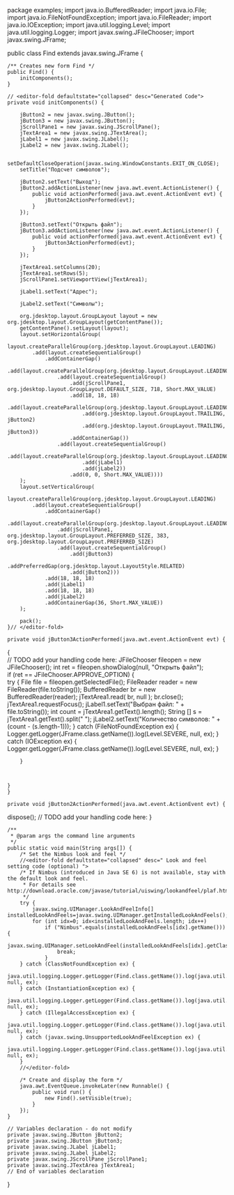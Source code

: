 package examples;
import java.io.BufferedReader;
import java.io.File;
import java.io.FileNotFoundException;
import java.io.FileReader;
import java.io.IOException;
import java.util.logging.Level;
import java.util.logging.Logger;
import javax.swing.JFileChooser;
import javax.swing.JFrame;

public class Find extends javax.swing.JFrame {
    
    /** Creates new form Find */
    public Find() {
        initComponents();
    }
    
    // <editor-fold defaultstate="collapsed" desc="Generated Code">                          
    private void initComponents() {

        jButton2 = new javax.swing.JButton();
        jButton3 = new javax.swing.JButton();
        jScrollPane1 = new javax.swing.JScrollPane();
        jTextArea1 = new javax.swing.JTextArea();
        jLabel1 = new javax.swing.JLabel();
        jLabel2 = new javax.swing.JLabel();

        setDefaultCloseOperation(javax.swing.WindowConstants.EXIT_ON_CLOSE);
        setTitle("Подсчет символов");

        jButton2.setText("Выход");
        jButton2.addActionListener(new java.awt.event.ActionListener() {
            public void actionPerformed(java.awt.event.ActionEvent evt) {
                jButton2ActionPerformed(evt);
            }
        });

        jButton3.setText("Открыть файл");
        jButton3.addActionListener(new java.awt.event.ActionListener() {
            public void actionPerformed(java.awt.event.ActionEvent evt) {
                jButton3ActionPerformed(evt);
            }
        });

        jTextArea1.setColumns(20);
        jTextArea1.setRows(5);
        jScrollPane1.setViewportView(jTextArea1);

        jLabel1.setText("Адрес");

        jLabel2.setText("Символы");

        org.jdesktop.layout.GroupLayout layout = new org.jdesktop.layout.GroupLayout(getContentPane());
        getContentPane().setLayout(layout);
        layout.setHorizontalGroup(
            layout.createParallelGroup(org.jdesktop.layout.GroupLayout.LEADING)
            .add(layout.createSequentialGroup()
                .addContainerGap()
                .add(layout.createParallelGroup(org.jdesktop.layout.GroupLayout.LEADING)
                    .add(layout.createSequentialGroup()
                        .add(jScrollPane1, org.jdesktop.layout.GroupLayout.DEFAULT_SIZE, 718, Short.MAX_VALUE)
                        .add(18, 18, 18)
                        .add(layout.createParallelGroup(org.jdesktop.layout.GroupLayout.LEADING)
                            .add(org.jdesktop.layout.GroupLayout.TRAILING, jButton2)
                            .add(org.jdesktop.layout.GroupLayout.TRAILING, jButton3))
                        .addContainerGap())
                    .add(layout.createSequentialGroup()
                        .add(layout.createParallelGroup(org.jdesktop.layout.GroupLayout.LEADING)
                            .add(jLabel1)
                            .add(jLabel2))
                        .add(0, 0, Short.MAX_VALUE))))
        );
        layout.setVerticalGroup(
            layout.createParallelGroup(org.jdesktop.layout.GroupLayout.LEADING)
            .add(layout.createSequentialGroup()
                .addContainerGap()
                .add(layout.createParallelGroup(org.jdesktop.layout.GroupLayout.LEADING)
                    .add(jScrollPane1, org.jdesktop.layout.GroupLayout.PREFERRED_SIZE, 383, org.jdesktop.layout.GroupLayout.PREFERRED_SIZE)
                    .add(layout.createSequentialGroup()
                        .add(jButton3)
                        .addPreferredGap(org.jdesktop.layout.LayoutStyle.RELATED)
                        .add(jButton2)))
                .add(18, 18, 18)
                .add(jLabel1)
                .add(18, 18, 18)
                .add(jLabel2)
                .addContainerGap(36, Short.MAX_VALUE))
        );

        pack();
    }// </editor-fold>                        

    private void jButton3ActionPerformed(java.awt.event.ActionEvent evt) {                                         
{                                         
        // TODO add your handling code here:
        JFileChooser fileopen = new JFileChooser();
        int ret = fileopen.showDialog(null, "Открыть файл");                
        if (ret == JFileChooser.APPROVE_OPTION) {            
            try {
                File file = fileopen.getSelectedFile();
                FileReader reader = new FileReader(file.toString());
                BufferedReader br = new BufferedReader(reader);
                    jTextArea1.read( br, null );
                    br.close();
                    jTextArea1.requestFocus();
                    jLabel1.setText("Выбран файл:  " + file.toString());
                    int count = jTextArea1.getText().length();
                    String [] s =  jTextArea1.getText().split(" ");
                    jLabel2.setText("Количество символов: " + (count - (s.length-1)));
            } catch (FileNotFoundException ex) {
                Logger.getLogger(JFrame.class.getName()).log(Level.SEVERE, null, ex);
            } catch (IOException ex) {
                Logger.getLogger(JFrame.class.getName()).log(Level.SEVERE, null, ex);
            }
            
        }
            
    

    }                                                                                    
    }                                        

    private void jButton2ActionPerformed(java.awt.event.ActionEvent evt) {                                         
dispose();        // TODO add your handling code here:
    }                                        
    
    /**
     * @param args the command line arguments
     */
    public static void main(String args[]) {
        /* Set the Nimbus look and feel */
        //<editor-fold defaultstate="collapsed" desc=" Look and feel setting code (optional) ">
        /* If Nimbus (introduced in Java SE 6) is not available, stay with the default look and feel.
         * For details see http://download.oracle.com/javase/tutorial/uiswing/lookandfeel/plaf.html 
         */
        try {
            javax.swing.UIManager.LookAndFeelInfo[] installedLookAndFeels=javax.swing.UIManager.getInstalledLookAndFeels();
            for (int idx=0; idx<installedLookAndFeels.length; idx++)
                if ("Nimbus".equals(installedLookAndFeels[idx].getName())) {
                    javax.swing.UIManager.setLookAndFeel(installedLookAndFeels[idx].getClassName());
                    break;
                }
        } catch (ClassNotFoundException ex) {
            java.util.logging.Logger.getLogger(Find.class.getName()).log(java.util.logging.Level.SEVERE, null, ex);
        } catch (InstantiationException ex) {
            java.util.logging.Logger.getLogger(Find.class.getName()).log(java.util.logging.Level.SEVERE, null, ex);
        } catch (IllegalAccessException ex) {
            java.util.logging.Logger.getLogger(Find.class.getName()).log(java.util.logging.Level.SEVERE, null, ex);
        } catch (javax.swing.UnsupportedLookAndFeelException ex) {
            java.util.logging.Logger.getLogger(Find.class.getName()).log(java.util.logging.Level.SEVERE, null, ex);
        }
        //</editor-fold>

        /* Create and display the form */
        java.awt.EventQueue.invokeLater(new Runnable() {
            public void run() {
                new Find().setVisible(true);
            }
        });
    }
    
    // Variables declaration - do not modify                     
    private javax.swing.JButton jButton2;
    private javax.swing.JButton jButton3;
    private javax.swing.JLabel jLabel1;
    private javax.swing.JLabel jLabel2;
    private javax.swing.JScrollPane jScrollPane1;
    private javax.swing.JTextArea jTextArea1;
    // End of variables declaration                   
    
}
